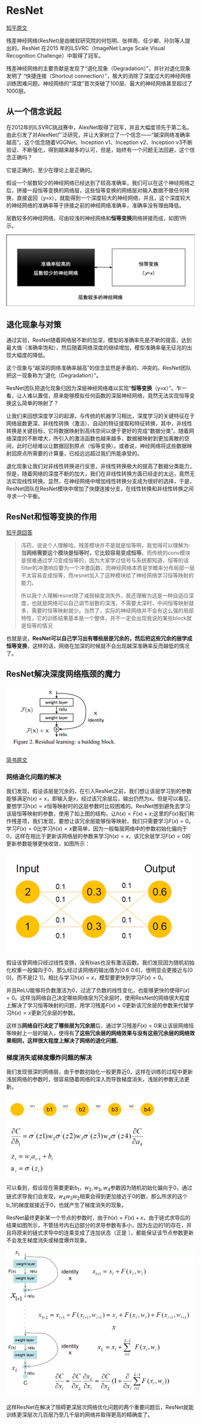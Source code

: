 # ResNet

[知乎原文](https://zhuanlan.zhihu.com/p/101332297)

残差神经网络(ResNet)是由微软研究院的何恺明、张祥雨、任少卿、孙剑等人提出的。ResNet 在2015 年的ILSVRC（ImageNet Large Scale Visual Recognition Challenge）中取得了冠军。

残差神经网络的主要贡献是发现了“退化现象（Degradation）”，并针对退化现象发明了 “快捷连接（Shortcut connection）”，极大的消除了深度过大的神经网络训练困难问题。神经网络的“深度”首次突破了100层、最大的神经网络甚至超过了1000层。

## 从一个信念说起
在2012年的ILSVRC挑战赛中，AlexNet取得了冠军，并且大幅度领先于第二名。由此引发了对AlexNet广泛研究，并让大家树立了一个信念——“越深网络准确率越高”。这个信念随着VGGNet、Inception v1、Inception v2、Inception v3不断验证、不断强化，得到越来越多的认可，但是，始终有一个问题无法回避，这个信念正确吗？

它是正确的，至少在理论上是正确的。

假设一个层数较少的神经网络已经达到了较高准确率，我们可以在这个神经网络之后，拼接一段恒等变换的网络层，这些恒等变换的网络层对输入数据不做任何转换，直接返回（y=x），就能得到一个深度较大的神经网络，并且，这个深度较大的神经网络的准确率等于拼接之前的神经网络准确率，准确率没有理由降低。

层数较多的神经网络，可由较浅的神经网络和**恒等变换**网络拼接而成，如图1所示。

![](i/Res.jpg)

## 退化现象与对策

通过实验，ResNet随着网络层不断的加深，模型的准确率先是不断的提高，达到最大值（准确率饱和），然后随着网络深度的继续增加，模型准确率毫无征兆的出现大幅度的降低。

这个现象与“越深的网络准确率越高”的信念显然是矛盾的、冲突的。ResNet团队把这一现象称为“退化（Degradation）”。

ResNet团队把退化现象归因为深层神经网络难以实现“**恒等变换**（y=x）”。乍一看，让人难以置信，原来能够模拟任何函数的深层神经网络，竟然无法实现恒等变换这么简单的映射了？

让我们来回想深度学习的起源，与传统的机器学习相比，深度学习的关键特征在于网络层数更深、非线性转换（激活）、自动的特征提取和特征转换，其中，非线性转换是关键目标，它将数据映射到高纬空间以便于更好的完成“数据分类”。随着网络深度的不断增大，所引入的激活函数也越来越多，数据被映射到更加离散的空间，此时已经难以让数据回到原点（恒等变换）。或者说，神经网络将这些数据映射回原点所需要的计算量，已经远远超过我们所能承受的。

退化现象让我们对非线性转换进行反思，非线性转换极大的提高了数据分类能力，但是，随着网络的深度不断的加大，我们在非线性转换方面已经走的太远，竟然无法实现线性转换。显然，在神经网络中增加线性转换分支成为很好的选择，于是，ResNet团队在ResNet模块中增加了快捷连接分支，在线性转换和非线性转换之间寻求一个平衡。

## ResNet和恒等变换的作用

[知乎原回答](https://www.zhihu.com/question/293243905/answer/484708047)

>泻药，说说个人理解哈。残差模块并不是就是恒等啊，我觉得可以理解为:**当网络需要这个模块是恒等时，它比较容易变成恒等**。而传统的conv模块是很难通过学习变成恒等的，因为大家学过信号与系统都知道，恒等的话filter的冲激响应要为一个冲激函数，而神经网络本质是学概率分布局部一层不太容易变成恒等，而resnet加入了这种模块给了神经网络学习恒等映射的能力。
>
>所以我个人理解resnet除了减弱梯度消失外，我还理解为这是一种自适应深度，也就是网络可以自己调节层数的深浅，不需要太深时，中间恒等映射就多，需要时恒等映射就少。当然了，实际的神经网络并不会有这么强的局部特性，它的训练结果基本是一个整体，并不一定会出现我说的某些block就是恒等的情况

也就是说，**ResNet可以自己学习出有哪些层是冗余的，然后把这些冗余的层学成恒等变换**，这样的话，网络在加深的时候就不会出现越深准确率反而越低的情况了。

## ResNet解决深度网络瓶颈的魔力

![](i/ResNet.webp)

[简书原文](https://www.jianshu.com/p/82eab7e1dc82)

### 网络退化问题的解决

我们发现，假设该层是冗余的，在引入ResNet之前，我们想让该层学习到的参数能够满足$h(x)=x$，即输入是$x$，经过该冗余层后，输出仍然为x。但是可以看见，要想学习$h(x)=x$恒等映射时的这层参数时比较困难的。ResNet想到避免去学习该层恒等映射的参数，使用了如上图的结构，让$h(x)=F(x)+x$;这里的$F(x)$我们称作残差项，我们发现，要想让该冗余层能够恒等映射，我们只需要学习$F(x)=0$。学习$F(x)=0$比学习$h(x)=x$要简单，因为一般每层网络中的参数初始化偏向于0，这样在相比于更新该网络层的参数来学习$h(x)=x$，该冗余层学习$F(x)=0$的更新参数能够更快收敛，如图所示：

![](i/ResNet1.webp)

假设该曾网络只经过线性变换，没有bias也没有激活函数。我们发现因为随机初始化权重一般偏向于0，那么经过该网络的输出值为[0.6 0.6]，很明显会更接近与[0 0]，而不是[2 1]，相比与学习$h(x)=x$，模型要更快到学习$F(x)=0$。

并且ReLU能够将负数激活为0，过滤了负数的线性变化，也能够更快的使得$F(x)=0$。这样当网络自己决定哪些网络层为冗余层时，使用ResNet的网络很大程度上解决了学习恒等映射的问题，用学习残差$F(x)=0$更新该冗余层的参数来代替学习$h(x)=x$更新冗余层的参数。

这样当**网络自行决定了哪些层为冗余层**后，通过学习残差$F(x)=0$来让该层网络恒等映射上一层的输入，使得有**了这些冗余层的网络效果与没有这些冗余层的网络效果相同，这样很大程度上解决了网络的退化问题**。

### 梯度消失或梯度爆炸问题的解决

我们发现很深的网络层，由于参数初始化一般更靠近0，这样在训练的过程中更新浅层网络的参数时，很容易随着网络的深入而导致梯度消失，浅层的参数无法更新。

![](i/ResNet2.webp)

可以看到，假设现在需要更新$b_1，w_2,w_3,w_4$参数因为随机初始化偏向于0，通过链式求导我们会发现，$w_4w_3w_2$相乘会得到更加接近于0的数，那么所求的这个b_1的梯度就接近于0，也就产生了梯度消失的现象。

ResNet最终更新某一个节点的参数时，由于$h(x)=F(x)+x$，由于链式求导后的结果如图所示，不管括号内右边部分的求导参数有多小，因为左边的1的存在，并且将原来的链式求导中的连乘变成了连加状态（正是 ），都能保证该节点参数更新不会发生梯度消失或梯度爆炸现象。

![](i/ResNet3.webp)

这样ResNet在解决了阻碍更深层次网络优化问题的两个重要问题后，ResNet就能训练更深层次几百层乃至几千层的网络并取得更高的精确度了。